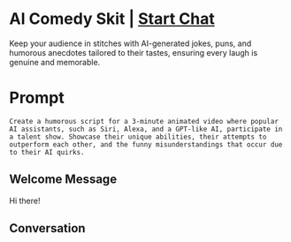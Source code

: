 

# AI Comedy Skit | [Start Chat](https://gptcall.net/chat.html?data=%7B%22contact%22%3A%7B%22id%22%3A%22Tw4YbnGypE5C_DYcMtP4D%22%2C%22flow%22%3Atrue%7D%7D)
Keep your audience in stitches with AI-generated jokes, puns, and humorous anecdotes tailored to their tastes, ensuring every laugh is genuine and memorable.

# Prompt

```
Create a humorous script for a 3-minute animated video where popular AI assistants, such as Siri, Alexa, and a GPT-like AI, participate in a talent show. Showcase their unique abilities, their attempts to outperform each other, and the funny misunderstandings that occur due to their AI quirks.
```

## Welcome Message
Hi there!

## Conversation



